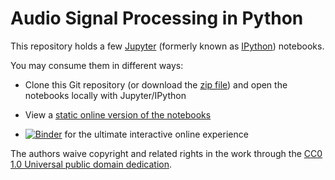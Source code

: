 Audio Signal Processing in Python
=================================

This repository holds a few [Jupyter](http://jupyter.org/) (formerly known as
[IPython](http://ipython.org/notebook.html)) notebooks.

You may consume them in different ways:

* Clone this Git repository (or download the
  [zip file](https://codeload.github.com/mgeier/python-audio/zip/master))
  and open the notebooks locally with Jupyter/IPython

* View a [static online version of the notebooks](http://nbviewer.ipython.org/urls/raw.github.com/mgeier/python-audio/master/index.ipynb)

* [![Binder](http://mybinder.org/badge.svg)](http://mybinder.org/repo/mgeier/python-audio)
  for the ultimate interactive online experience

The authors waive copyright and related rights in the work through the
[CC0 1.0 Universal public domain dedication](http://creativecommons.org/publicdomain/zero/1.0/).
